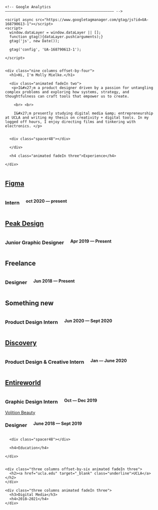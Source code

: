 
<!DOCTYPE html>
<html lang="en">
<head>

  <!-- Basic Page Needs
  –––––––––––––––––––––––––––––––––––––––––––––––––– -->
  <meta charset="utf-8">
  <title>Molly Mielke</title>
  <meta name="description" content="Molly Mielke is a product designer."
  <meta name="author" content="">

  <!-- Mobile Specific Metas
  –––––––––––––––––––––––––––––––––––––––––––––––––– -->
  <meta name="viewport" content="width=device-width, initial-scale=1">

  <!-- CSS
  –––––––––––––––––––––––––––––––––––––––––––––––––– -->
  
  <link rel="stylesheet" href="skeleton.css">
  <link rel="stylesheet" href="main.css">
  <link rel="stylesheet" href="animate.css">
  <link rel="stylesheet" href="normalize.css">

  <!-- Favicon
  –––––––––––––––––––––––––––––––––––––––––––––––––– -->
  <link rel="icon" type="image/png" href="Favicon 32.png">

  <!-- jsQuery
    –––––––––––––––––––––––––––––––––––––––––––––––––– -->

  <script src="https://ajax.googleapis.com/ajax/libs/jquery/3.1.0/jquery.min.js"></script>
  <script>
  $(document).ready(function(){
      $("#dot").click(function(){
          $("body").addClass("day");
          $("body").removeClass("night");
      });
      $("#sun").click(function(){
          $("body").removeClass("day");
          $("body").addClass("night");
      });
  });

</script>

    <!-- Google Analytics
    –––––––––––––––––––––––––––––––––––––––––––––––––– -->

    <script async src="https://www.googletagmanager.com/gtag/js?id=UA-168790613-1"></script>
    <script>
      window.dataLayer = window.dataLayer || [];
      function gtag(){dataLayer.push(arguments);}
      gtag('js', new Date());
    
      gtag('config', 'UA-168790613-1');
    
    </script>

</head>
<body>

  <!-- Primary Page Layout
  –––––––––––––––––––––––––––––––––––––––––––––––––– -->

<body class="day">
<div class="container animated fadeIn one">
  <div class="row group">
    <div class="three columns icon">
   		<img src="" id="dot">
    </div>

    <div class="nine columns offset-by-four">
      <h1>Hi, I'm Molly Mielke.</h1>

      <div class="animated fadeIn two">
       <p>I&#x27;m a product designer driven by a passion for untangling complex problems and exploring how systems, strategy, and thoughtfulness can craft tools that empower us to create. 
         
        <br> <br>
        
        I&#x27;m presently studying digital media &amp; entrepreneurship at UCLA and writing my thesis on creativity + digital tools. In my logged off hours, I enjoy directing films and tinkering with electronics. </p>


      <div class="spacer48"></div>

      </div>

      <h4 class="animated fadeIn three">Experience</h4> 

    </div>

  </div>

  <div class="row group">
    <div class="four columns offset-by-four animated fadeIn three">      
      <h2><a href="https://figma.com/" target="_blank" class="underline">Figma</a></h2>
    </div>  
    <div class="four columns animated fadeIn three">
      <h3>Intern</h3>
      <h4>oct 2020 — present</h4>
    </div>
  </div>

  <div class="row group">
    <div class="four columns offset-by-four animated fadeIn three">      
      <h2><a href="https://peakdesign.com/" target="_blank" class="underline">Peak Design</a></h2>
    </div>  
    <div class="four columns animated fadeIn three">
      <h3>Junior Graphic Designer</h3>
      <h4>Apr 2019 — Present</h4>
    </div>
  </div>  

  <div class="row group">
    <div class="four columns offset-by-four animated fadeIn three">  
        <h2>Freelance</a></h2>
    </div>  
    <div class="four columns animated fadeIn three">
      <h3>Designer</h3>
      <h4>Jun 2018 — Present</h4>
    </div>
  </div>

  <div class="row group">
    <div class="four columns offset-by-four animated fadeIn three">      
      <h2>Something new</a></h2>
    </div>  
    <div class="four columns animated fadeIn three">
      <h3>Product Design Intern</h3>
      <h4>Jun 2020 — Sept 2020</h4>
    </div>
  </div>  

  <div class="row group">
    <div class="four columns offset-by-four animated fadeIn three">      
      <h2><a href="https://discover.com/" target="_blank" class="underline">Discovery</a></h2>
    </div>  
    <div class="four columns animated fadeIn three">
      <h3>Product Design & Creative Intern</h3>
      <h4>Jan — June 2020</h4>
    </div>
  </div>  

  <div class="row group">
    <div class="four columns offset-by-four animated fadeIn three">      
      <h2><a href="https://discover.com/" target="_blank" class="underline">Entireworld</a></h2>
    </div>  
    <div class="four columns animated fadeIn three">
      <h3>Graphic Design Intern</h3>
      <h4>Oct — Dec 2019</h4>
    </div>
  </div>

  <div class="row group">
    <div class="four columns offset-by-four animated fadeIn three">      
      <h2"><a href="https://discover.com/" target="_blank" class="underline">Volition Beauty</a></h2>
    </div>  
    <div class="four columns animated fadeIn three">
      <h3>Designer</h3>
      <h4>June 2018 — Sept 2019</h4>
    </div>
  </div>

  <div class="row group">
    <div class="four columns offset-by-four animated fadeIn three">

      <div class="spacer48"></div>

      <h4>Education</h4>

    </div>

  </div>

  <div class="row group">

    <div class="three columns offset-by-six animated fadeIn three">
      <h2><a href="ucla.edu" target="_blank" class="underline">UCLA</a></h2>
    </div>  

    <div class="three columns animated fadeIn three">
      <h3>Digital Media</h3>
      <h4>2018–2021</h4>
    </div>

  </div>


</div>

</div>
</body>


<!-- End Document
  –––––––––––––––––––––––––––––––––––––––––––––––––– -->
</body>
</html>
